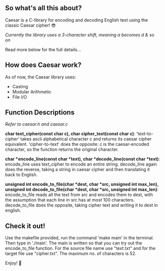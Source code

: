 ## So what's all this about?
Caesar is a C-library for encoding and decoding English text using the classic Caesar cipher! :sunglasses:

*Currently the library uses a 3-character shift, meaning a becomes d & so on*

Read more below for the full details...

## How does Caesar work?
As of now, the Caesar library uses:
* Casting
* Modular Arithmetic
* File I/O


## Function Descriptions
*Refer to caesar.h and caesar.c*

**char text_cipher(const char c), char cipher_text(const char c)**: 'text-to-cipher' takes ascii alphabetical character c and returns its caesar cipher equivalent. 'cipher-to-text' does the opposite: c is the caesar-encoded character, so the function returns the original character.

**char \*encode_line(const char \*text), char \*decode_line(const char \*text)**: encode_line uses text_cipher to encode an entire string. decode_line again does the reverse, taking a string in caesar cipher and then translating it back to English.

**unsigned int encode_to_file(char \*dest, char \*src, unsigned int max_len), unsigned int decode_to_file(char \*dest, char \*src, unsigned int max_len)**: encode_to_file reads all the text from src and encodes them to dest, with the assumption that each line in src has at most 100 characters. decode_to_file does the opposite, taking cipher text and writing it to dest in english.

## Check it out!
Use the makefile provided, run the command 'make main' in the terminal. Then type in './main'. The main is written so that you can try out the encode_to_file function. For the source file name use "text.txt" and for the target file use "cipher.txt". The maximum no. of characters is 52.

Enjoy! :tada:
